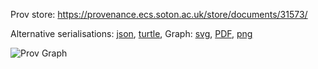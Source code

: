 
Prov store: https://provenance.ecs.soton.ac.uk/store/documents/31573/
	
Alternative serialisations: [json](https://provenance.ecs.soton.ac.uk/store/documents/31573.json), [turtle](https://provenance.ecs.soton.ac.uk/store/documents/31573.ttl), 
Graph: [svg](https://provenance.ecs.soton.ac.uk/store/documents/31573.svg), [PDF](https://provenance.ecs.soton.ac.uk/store/documents/31573.pdf), [png](https://provenance.ecs.soton.ac.uk/store/documents/31573.png)

![Prov Graph](https://provenance.ecs.soton.ac.uk/store/documents/31573.png)

		